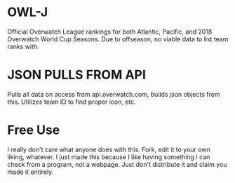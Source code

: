 # OWL-J
Official Overwatch League rankings for both Atlantic, Pacific, and 2018 Overwatch World Cup Seasons. Due to offseason, no viable data to list team ranks with.

# JSON PULLS FROM API
Pulls all data on access from api.overwatch.com, builds json objects from this. Utilizes team ID to find proper icon, etc.

# Free Use
I really don't care what anyone does with this. Fork, edit it to your own liking, whatever. I just made this because I like having something I can check from a program, not a webpage. Just don't distribute it and claim you made it entirely.
